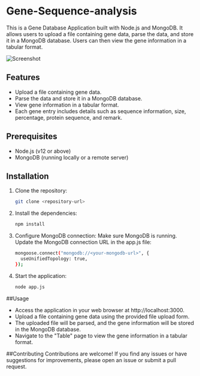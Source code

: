 # Gene-Sequence-analysis

This is a Gene Database Application built with Node.js and MongoDB. It allows users to upload a file containing gene data, parse the data, and store it in a MongoDB database. Users can then view the gene information in a tabular format.

![Screenshot](./screenshot.png)

## Features

- Upload a file containing gene data.
- Parse the data and store it in a MongoDB database.
- View gene information in a tabular format.
- Each gene entry includes details such as sequence information, size, percentage, protein sequence, and remark.

## Prerequisites

- Node.js (v12 or above)
- MongoDB (running locally or a remote server)

## Installation

1. Clone the repository:

   ```bash
   git clone <repository-url>
2. Install the dependencies:

   ```bash
   npm install

3. Configure MongoDB connection:
  Make sure MongoDB is running.
  Update the MongoDB connection URL in the app.js file:
  
    ```bash
    mongoose.connect("mongodb://<your-mongodb-url>", {
      useUnifiedTopology: true,
    });

4. Start the application:
   ```bash
   node app.js


##Usage
- Access the application in your web browser at http://localhost:3000.
- Upload a file containing gene data using the provided file upload form.
- The uploaded file will be parsed, and the gene information will be stored in the MongoDB database.
- Navigate to the "Table" page to view the gene information in a tabular format.

##Contributing
Contributions are welcome! If you find any issues or have suggestions for improvements, please open an issue or submit a pull request.


   
